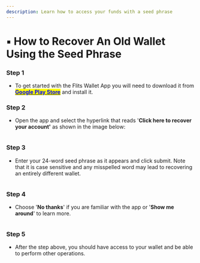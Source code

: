 ```yaml
---
description: Learn how to access your funds with a seed phrase
---
```


# ▪ How to Recover An Old Wallet Using the Seed Phrase

### Step 1&#x20;

* To get started with the Flits Wallet App you will need to download it from [<mark style="color:blue;">**Google Play Store**</mark>](https://play.google.com/store/apps/details?id=app.flitsnode.flits\&pli=1) and install it.

### Step 2&#x20;

* Open the app and select the hyperlink that reads '**Click here to recover your account'** as shown in the image below:

<figure><img src="../../.gitbook/assets/1 already using flits.jpg" alt=""><figcaption></figcaption></figure>

### Step 3

* Enter your 24-word seed phrase as it appears and click submit. Note that it is case sensitive and any misspelled word may lead to recovering an entirely different wallet.

<figure><img src="../../.gitbook/assets/2 enter seed phrase.jpg" alt=""><figcaption></figcaption></figure>

### Step 4

* Choose '**No thanks**' if you are familiar with the app or '**Show me around**' to learn more.

<figure><img src="../../.gitbook/assets/3 show me around window.jpg" alt=""><figcaption></figcaption></figure>

### Step 5&#x20;

* After the step above, you should have access to your wallet and be able to perform other operations.

<figure><img src="../../.gitbook/assets/4 wallet interface.jpg" alt=""><figcaption></figcaption></figure>
